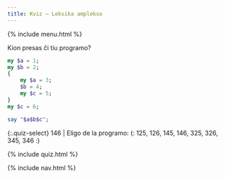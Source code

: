 ```yaml
---
title: Kviz — Leksika amplekso
---
```


{% include menu.html %}

Kion presas ĉi tiu programo?

```raku
my $a = 1;
my $b = 2;
{
    my $a = 3;
    $b = 4;
    my $c = 5;
}
my $c = 6;

say "$a$b$c";
```

{:.quiz-select}
146 | Eligo de la programo: (: 125, 126, 145, 146, 325, 326, 345, 346 :)

{% include quiz.html %}

{% include nav.html %}